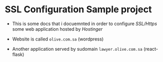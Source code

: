 # SSL Configuration Sample project

- This is some docs that i docuemnted in order to configure *SSL/Https* some web application hosted by *Hostinger*

- Website is called `olive.com.sa` (wordpress)

- Another application served by sudomain `lawyer.olive.com.sa` (react-flask)
